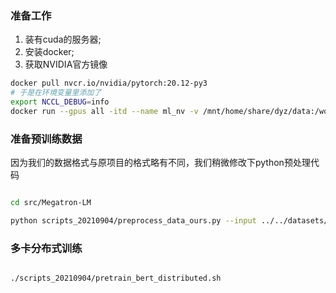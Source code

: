 

### 准备工作

1) 装有cuda的服务器;
2) 安装docker;
3) 获取NVIDIA官方镜像
```bash
docker pull nvcr.io/nvidia/pytorch:20.12-py3
# 于是在环境变量里添加了
export NCCL_DEBUG=info
docker run --gpus all -itd --name ml_nv -v /mnt/home/share/dyz/data:/workspace/ nvcr.io/nvidia/pytorch:20.12-py3 --ipc=host
```



### 准备预训练数据

因为我们的数据格式与原项目的格式略有不同，我们稍微修改下python预处理代码

```bash

cd src/Megatron-LM

python scripts_20210904/preprocess_data_ours.py --input ../../datasets/pretraining_data/jsonline/datagrand_2021_unlabeled_data.json --output-prefix ../../experiments/outputs/pretraining/data_0904/unlabeled_data --vocab ../../resources/daguan_bert_base_v3/steps_120k/vocab.txt --dataset-impl mmap --tokenizer-type BertWordPieceLowerCase --split-sentences --workers 2

```


### 多卡分布式训练

```bash

./scripts_20210904/pretrain_bert_distributed.sh

```